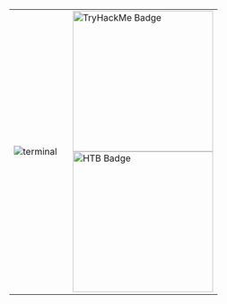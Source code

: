 <table border="0" cellspacing="0" cellpadding="0" frame="void" rules="none" style="border-collapse: collapse !important; border: none !important;">
  <tr>
    <td style="border: none !important;">
      <img src="https://github.com/user-attachments/assets/f6b6cfd6-91c9-4de9-8c5c-b4d8b15b51f7" alt="terminal">
    </td>
    <td style="vertical-align: top; padding-left: 20px; border: none !important;">
      <a href="https://tryhackme.com/p/XenonSaint">
        <img src="https://tryhackme-badges.s3.amazonaws.com/XenonSaint.png?update=100" alt="TryHackMe Badge" width="250">
      </a>
      <br>
      <a href="https://app.hackthebox.com/profile/1688350">
        <img src="https://www.hackthebox.com/badge/image/1688350" alt="HTB Badge" width="250">
      </a>
    </td>
  </tr>
</table>
